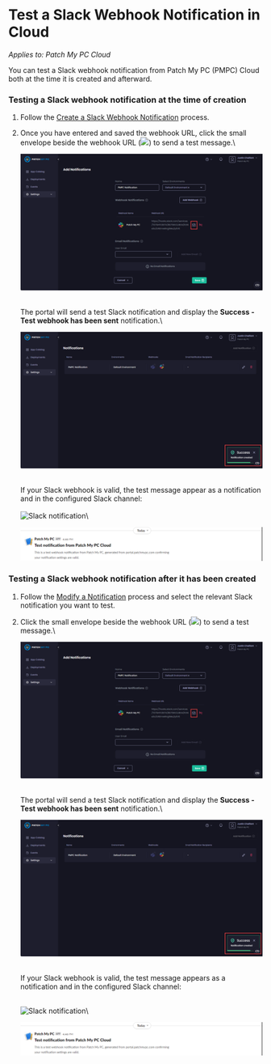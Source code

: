 # Test a Slack Webhook Notification in Cloud

_Applies to: Patch My PC Cloud_

You can test a Slack webhook notification from Patch My PC (PMPC) Cloud both at the time it is created and afterward.

### Testing a Slack webhook notification at the time of creation

1. Follow the [Create a Slack Webhook Notification](../create-a-slack-webhook-notification-in-cloud.md) process.
2.  Once you have entered and saved the webhook URL, click the small envelope beside the webhook URL (![](/_images/image-(1900).png>)) to send a test message.\


    ![Clicking the small envelope beside the Webhook URL to send a test message.](/_images/image-(1894).png "Clicking the small envelope beside the Webhook URL to send a test message.")

    \
    The portal will send a test Slack notification and display the <strong>Success - Test webhook has been sent</strong> notification.\


    ![&#x22;Success - Test webhook has been sent&#x22; notification](/_images/image-(1895).png "&#x22;Success - Test webhook has been sent&#x22; notification")

    \
    If your Slack webhook is valid, the test message appear as a notification and in the configured Slack channel:\
    \
    ![Slack notification](/_images/image-(1896).png>)\


    ![Slack channel notification](/_images/image-(1897).png "Slack channel notification")

### Testing a Slack webhook notification after it has been created

1. Follow the [Modify a Notification](../modify-a-cloud-notification.md) process and select the relevant Slack notification you want to test.
2.  Click the small envelope beside the webhook URL (![](/_images/image-(1900).png>)) to send a test message.\


    ![Clicking the small envelope beside the Webhook URL to send a test message.](/_images/image-(1894).png "Clicking the small envelope beside the Webhook URL to send a test message.")

    \
    The portal will send a test Slack notification and display the <strong>Success - Test webhook has been sent</strong> notification.\


    ![&#x22;Success - Test webhook has been sent&#x22; notification](/_images/image-(1895).png "&#x22;Success - Test webhook has been sent&#x22; notification")

    \
    If your Slack webhook is valid, the test message appears as a notification and in the configured Slack channel:

    \
    ![Slack notification](/_images/image-(1896).png>)\


    ![Slack channel notification](/_images/image-(1897).png "Slack channel notification")